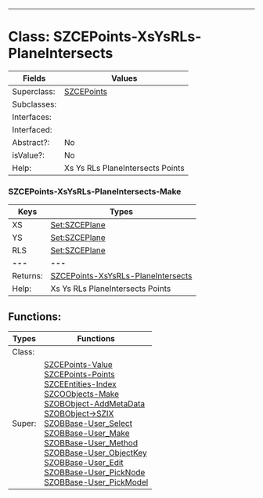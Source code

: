 ---------

# Class:	SZCEPoints-XsYsRLs-PlaneIntersects

| Fields | Values |
| --------- | --------- |
| Superclass: | [SZCEPoints](SZCEPoints.html) |
| Subclasses: |  |
| Interfaces: |  |
| Interfaced: |  |
| Abstract?: | No |
| isValue?: | No |
| Help: | Xs Ys RLs PlaneIntersects Points |

### SZCEPoints-XsYsRLs-PlaneIntersects-Make

| Keys | Types |
| --------- | --------- |
| XS | [Set:SZCEPlane](SZCEPlane.html) |
| YS | [Set:SZCEPlane](SZCEPlane.html) |
| RLS | [Set:SZCEPlane](SZCEPlane.html) |
| **---** | **---** |
| Returns: | [SZCEPoints-XsYsRLs-PlaneIntersects](SZCEPoints-XsYsRLs-PlaneIntersects.html) |
| Help: | Xs Ys RLs PlaneIntersects Points |


## Functions:

| Types | Functions |
| --------- | --------- |
| Class: |  |
| Super: | [SZCEPoints-Value](SZCEPoints.html) <br> [SZCEPoints-Points](SZCEPoints.html) <br> [SZCEEntities-Index](SZCEEntities.html) <br> [SZCOObjects-Make](SZCOObjects.html) <br> [SZOBObject-AddMetaData](SZOBObject.html) <br> [SZOBObject->SZIX](SZOBObject.html) <br> [SZOBBase-User_Select](SZOBBase.html) <br> [SZOBBase-User_Make](SZOBBase.html) <br> [SZOBBase-User_Method](SZOBBase.html) <br> [SZOBBase-User_ObjectKey](SZOBBase.html) <br> [SZOBBase-User_Edit](SZOBBase.html) <br> [SZOBBase-User_PickNode](SZOBBase.html) <br> [SZOBBase-User_PickModel](SZOBBase.html) |


